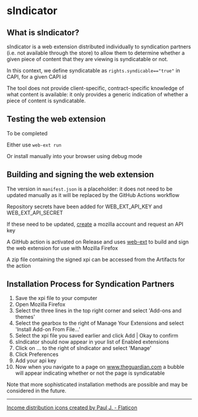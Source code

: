 # sIndicator
## What is sIndicator?
sIndicator is a web extension distributed individually to syndication partners (i.e. not available through the store) to allow them to determine whether a given piece of content that they are viewing is syndicatable or not.

In this context, we define syndicatable as
`rights.syndicable=="true"`
in CAPI, for a given CAPI id

The tool does not provide client-specific, contract-specific knowledge of what content is available: it only provides a generic indication of whether a piece of content is syndicatable.

## Testing the web extension
To be completed

Either use `web-ext run`

Or install manually into your browser using debug mode

## Building and signing the web extension
The version in `manifest.json` is a placeholder: it does not need to be updated manually as it will be replaced by the GitHub Actions workflow

Repository secrets have been added for WEB_EXT_API_KEY and WEB_EXT_API_SECRET

If these need to be updated, [create](https://accounts.firefox.com/) a mozilla account and request an API key

A GitHub action is activated on Release and uses [web-ext](https://github.com/mozilla/web-ext) to build and sign the web extension for use with Mozilla Firefox

A zip file containing the signed xpi can be accessed from the Artifacts for the action


## Installation Process for Syndication Partners
1. Save the xpi file to your computer
2. Open Mozilla Firefox
3. Select the three lines in the top right corner and select 'Add-ons and themes'
4. Select the gearbox to the right of Manage Your Extensions and select 'Install Add-on From File...'
5. Select the xpi file you saved earlier and click Add | Okay to confirm
6. sIndicator should now appear in your list of Enabled extensions
7. Click on ... to the right of sIndicator and select 'Manage'
8. Click Preferences
9. Add your api key
10. Now when you navigate to a page on www.theguardian.com a bubble will appear indicating whether or not the page is syndicatable

Note that more sophisticated installation methods are possible and may be considered in the future.

------

<a href="https://www.flaticon.com/free-icons/income-distribution" title="income distribution icons">Income distribution icons created by Paul J. - Flaticon</a>